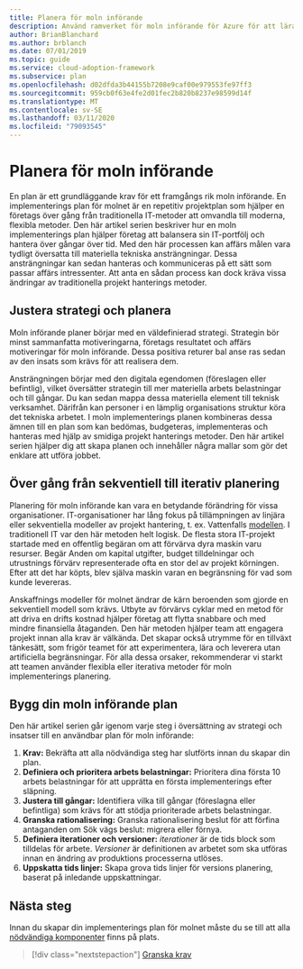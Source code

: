 ```yaml
---
title: Planera för moln införande
description: Använd ramverket för moln införande för Azure för att lära dig hur en moln implementerings plan hjälper företag att balansera sin IT-portfölj och hantera över gångar över tid.
author: BrianBlanchard
ms.author: brblanch
ms.date: 07/01/2019
ms.topic: guide
ms.service: cloud-adoption-framework
ms.subservice: plan
ms.openlocfilehash: d02dfda3b44155b7208e9caf00e979553fe97ff3
ms.sourcegitcommit: 959cb0f63e4fe2d01fec2b820b8237e98599d14f
ms.translationtype: MT
ms.contentlocale: sv-SE
ms.lasthandoff: 03/11/2020
ms.locfileid: "79093545"
---
```

# <a name="plan-for-cloud-adoption"></a>Planera för moln införande

En plan är ett grundläggande krav för ett framgångs rik moln införande. En implementerings plan för molnet är en repetitiv projektplan som hjälper en företags över gång från traditionella IT-metoder att omvandla till moderna, flexibla metoder. Den här artikel serien beskriver hur en moln implementerings plan hjälper företag att balansera sin IT-portfölj och hantera över gångar över tid. Med den här processen kan affärs målen vara tydligt översatta till materiella tekniska ansträngningar. Dessa ansträngningar kan sedan hanteras och kommuniceras på ett sätt som passar affärs intressenter. Att anta en sådan process kan dock kräva vissa ändringar av traditionella projekt hanterings metoder.

## <a name="align-strategy-and-planning"></a>Justera strategi och planera

Moln införande planer börjar med en väldefinierad strategi. Strategin bör minst sammanfatta motiveringarna, företags resultatet och affärs motiveringar för moln införande. Dessa positiva returer bal anse ras sedan av den insats som krävs för att realisera dem.

Ansträngningen börjar med den digitala egendomen (föreslagen eller befintlig), vilket översätter strategin till mer materiella arbets belastningar och till gångar. Du kan sedan mappa dessa materiella element till teknisk verksamhet. Därifrån kan personer i en lämplig organisations struktur köra det tekniska arbetet. I moln implementerings planen kombineras dessa ämnen till en plan som kan bedömas, budgeteras, implementeras och hanteras med hjälp av smidiga projekt hanterings metoder. Den här artikel serien hjälper dig att skapa planen och innehåller några mallar som gör det enklare att utföra jobbet.

## <a name="transition-from-sequential-to-iterative-planning"></a>Över gång från sekventiell till iterativ planering

Planering för moln införande kan vara en betydande förändring för vissa organisationer. IT-organisationer har lång fokus på tillämpningen av linjära eller sekventiella modeller av projekt hantering, t. ex. Vattenfalls [modellen](https://wikipedia.org/wiki/Waterfall_model). I traditionell IT var den här metoden helt logisk. De flesta stora IT-projekt startade med en offentlig begäran om att förvärva dyra maskin varu resurser. Begär Anden om kapital utgifter, budget tilldelningar och utrustnings förvärv representerade ofta en stor del av projekt körningen. Efter att det har köpts, blev själva maskin varan en begränsning för vad som kunde levereras.

Anskaffnings modeller för molnet ändrar de kärn beroenden som gjorde en sekventiell modell som krävs. Utbyte av förvärvs cyklar med en metod för att driva en drifts kostnad hjälper företag att flytta snabbare och med mindre finansiella åtaganden. Den här metoden hjälper team att engagera projekt innan alla krav är välkända. Det skapar också utrymme för en tillväxt tänkesätt, som frigör teamet för att experimentera, lära och leverera utan artificiella begränsningar. För alla dessa orsaker, rekommenderar vi starkt att teamen använder flexibla eller iterativa metoder för moln implementerings planering.

## <a name="build-your-cloud-adoption-plan"></a>Bygg din moln införande plan

Den här artikel serien går igenom varje steg i översättning av strategi och insatser till en användbar plan för moln införande:

1. **Krav:** Bekräfta att alla nödvändiga steg har slutförts innan du skapar din plan.
2. **Definiera och prioritera arbets belastningar:** Prioritera dina första 10 arbets belastningar för att upprätta en första implementerings efter släpning.
3. **Justera till gångar:** Identifiera vilka till gångar (föreslagna eller befintliga) som krävs för att stödja prioriterade arbets belastningar.
4. **Granska rationalisering:** Granska rationalisering beslut för att förfina antaganden om Sök vägs beslut: migrera eller förnya.
5. **Definiera iterationer och versioner:** *iterationer* är de tids block som tilldelas för arbete. *Versioner* är definitionen av arbetet som ska utföras innan en ändring av produktions processerna utlöses.
6. **Uppskatta tids linjer:** Skapa grova tids linjer för versions planering, baserat på inledande uppskattningar.

## <a name="next-steps"></a>Nästa steg

Innan du skapar din implementerings plan för molnet måste du se till att alla [nödvändiga komponenter](./prerequisites.md) finns på plats.

> [!div class="nextstepaction"]
> [Granska krav](./prerequisites.md)

